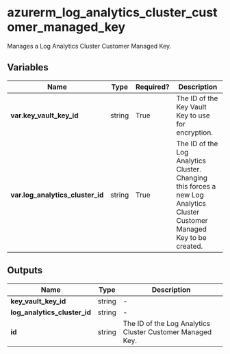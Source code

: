# azurerm_log_analytics_cluster_customer_managed_key

Manages a Log Analytics Cluster Customer Managed Key.

## Variables

| Name | Type | Required? |  Description |
| ---- | ---- | --------- |  ----------- |
| **var.key_vault_key_id** | string | True | The ID of the Key Vault Key to use for encryption. | 
| **var.log_analytics_cluster_id** | string | True | The ID of the Log Analytics Cluster. Changing this forces a new Log Analytics Cluster Customer Managed Key to be created. | 



## Outputs

| Name | Type | Description |
| ---- | ---- | --------- | 
| **key_vault_key_id** | string  | - | 
| **log_analytics_cluster_id** | string  | - | 
| **id** | string  | The ID of the Log Analytics Cluster Customer Managed Key. | 